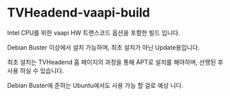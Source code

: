 # TVHeadend-vaapi-build
Intel CPU를 위한 vaapi HW 트랜스코드 옵션을 포함한 빌드 입니다.

Debian Buster 이상에서 설치 가능하며, 최초 설치가 아닌 Update용입니다.

최초 설치는 TVHeadend 홈 페이지의 과정을 통해 APT로 설치를 해야하며,  선행된 후 사용 하실 수 있습니다.

Debian Buster에 준하는 Ubuntu에서도 사용 가능 할 걸로 예상 니다.
